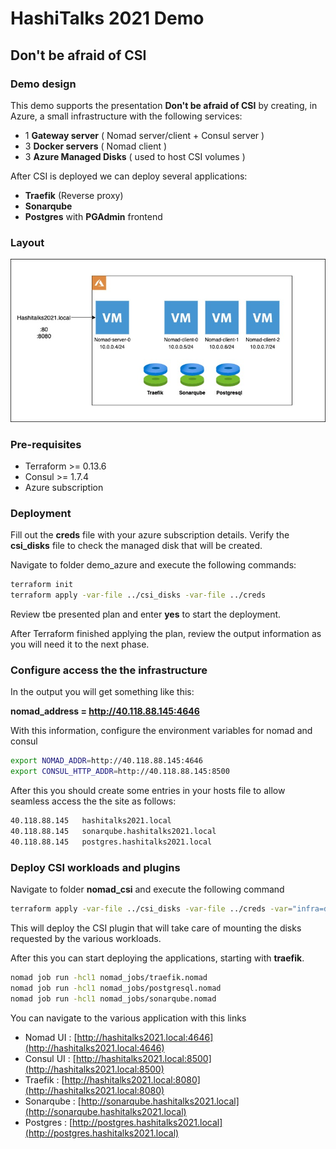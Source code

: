 # HashiTalks 2021 Demo

## Don't be afraid of CSI

### Demo design

This demo supports the presentation **Don't be afraid of CSI** by creating, in Azure, a small infrastructure with the following services:

- 1 **Gateway server** ( Nomad server/client + Consul server )
- 3 **Docker servers** ( Nomad client )
- 3 **Azure Managed Disks** ( used to host CSI volumes )

After CSI is deployed we can deploy several applications:

- **Traefik** (Reverse proxy)
- **Sonarqube**
- **Postgres** with **PGAdmin** frontend

### Layout
![Infrastructure layout](infra_layout.jpg?raw=true)
### Pre-requisites

- Terraform >= 0.13.6
- Consul >= 1.7.4
- Azure subscription

### Deployment

Fill out the **creds** file with your azure subscription details.
Verify the **csi_disks** file to check the managed disk that will be created.

Navigate to folder demo_azure and execute the following commands:

```bash
terraform init
terraform apply -var-file ../csi_disks -var-file ../creds
```

Review tbe presented plan and enter **yes** to start the deployment.

After Terraform finished applying the plan, review the output information as you will need it to the next phase.

### Configure access the the infrastructure

In the output you will get something like this:

**nomad_address = http://40.118.88.145:4646**

With this information, configure the environment variables for nomad and consul

```bash
export NOMAD_ADDR=http://40.118.88.145:4646
export CONSUL_HTTP_ADDR=http://40.118.88.145:8500
```

After this you should create some entries in your hosts file to allow seamless access the the site as follows:

```txt
40.118.88.145   hashitalks2021.local
40.118.88.145   sonarqube.hashitalks2021.local
40.118.88.145   postgres.hashitalks2021.local
```

### Deploy CSI workloads and plugins

Navigate to folder **nomad_csi** and execute the following command

```bash
terraform apply -var-file ../csi_disks -var-file ../creds -var="infra=demo_azure"
```

This will deploy the CSI plugin that will take care of mounting the disks requested by the various workloads.

After this you can start deploying the applications, starting with **traefik**.

```bash
nomad job run -hcl1 nomad_jobs/traefik.nomad
nomad job run -hcl1 nomad_jobs/postgresql.nomad
nomad job run -hcl1 nomad_jobs/sonarqube.nomad
```

You can navigate to the various application with this links

- Nomad UI : [http://hashitalks2021.local:4646](http://hashitalks2021.local:4646)
- Consul UI : [http://hashitalks2021.local:8500](http://hashitalks2021.local:8500)
- Traefik : [http://hashitalks2021.local:8080](http://hashitalks2021.local:8080)
- Sonarqube : [http://sonarqube.hashitalks2021.local](http://sonarqube.hashitalks2021.local)
- Postgres : [http://postgres.hashitalks2021.local](http://postgres.hashitalks2021.local)